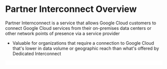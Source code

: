 # Partner Interconnect Overview

Partner Internconnect is a service that allows Google Cloud customers to connect Google Cloud services from their on-premises data centers or other network points of presence via a service provider

* Valuable for organizations that require a connection to Google Cloud that's lower in data volume or geographic reach than what's offered by Dedicated Interconnect

![](https://github.com/JonmarCorpuz/LetsLearn/blob/main/Assets/Whitespace.png)
